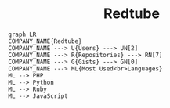 <h1 align="center">Redtube</h1>

```mermaid
graph LR
COMPANY_NAME{Redtube}
COMPANY_NAME ---> U{Users} ---> UN[2]
COMPANY_NAME ---> R{Repositories} ---> RN[7]
COMPANY_NAME ---> G{Gists} ---> GN[0]
COMPANY_NAME ---> ML{Most Used<br>Languages}
ML --> PHP
ML --> Python
ML --> Ruby
ML --> JavaScript
```
